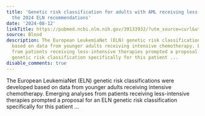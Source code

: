 ```yaml
---
title: 'Genetic risk classification for adults with AML receiving less-intensive therapies:
  the 2024 ELN recommendations'
date: '2024-08-12'
linkTitle: https://pubmed.ncbi.nlm.nih.gov/39133932/?utm_source=curl&utm_medium=rss&utm_campaign=journals&utm_content=7603509&fc=None&ff=20240813182051&v=2.18.0.post9+e462414
source: Blood
description: The European LeukemiaNet (ELN) genetic risk classifications were developed
  based on data from younger adults receiving intensive chemotherapy. Emerging analyses
  from patients receiving less-intensive therapies prompted a proposal for an ELN
  genetic risk classification specifically for this patient ...
disable_comments: true
---
```

The European LeukemiaNet (ELN) genetic risk classifications were developed based on data from younger adults receiving intensive chemotherapy. Emerging analyses from patients receiving less-intensive therapies prompted a proposal for an ELN genetic risk classification specifically for this patient ...